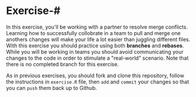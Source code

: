 # Exercise-#
In this exercise, you'll be working with a partner to resolve merge conflicts. Learning how to successfully collobrate in a team to pull and merge one anothers changes will make your life a lot easier than juggling different files. With this exercise you should practice using both **branches** and **rebases**. While you will be working in teams you should avoid communicating your changes to the code in order to stimulate a "real-world" scenario. Note that there is no completed branch for this exercise.   


As in previous exercises, you should fork and clone this repository, follow the instructions in `exercise.R` file, then `add` and `commit` your changes so that you can `push` them back up to Github.